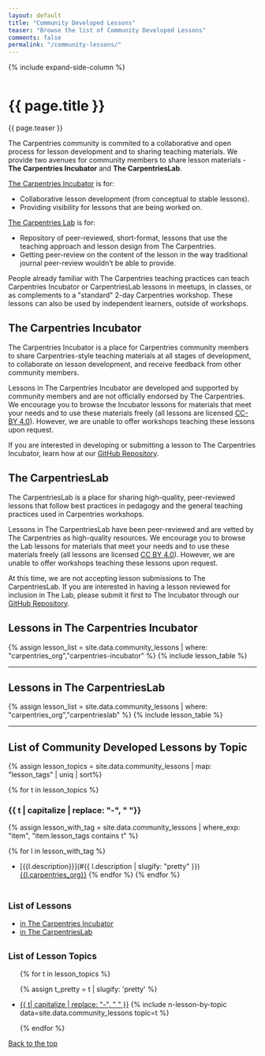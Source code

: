```yaml
---
layout: default
title: "Community Developed Lessons"
teaser: "Browse the list of Community Developed Lessons"
comments: false
permalink: "/community-lessons/"
---
```


{% include expand-side-column %}

<div class="row t30">

<div class="medium-8 column list-posts">

  <div itemprop="name">
  <h1>{{ page.title }}</h1>
  </div>
  
  <p class="teaser" itemprop="description">
    {{ page.teaser }}
  </p>
  

The Carpentries community is commited to a collaborative and open process for lesson development and to sharing teaching materials. We 
provide two avenues for community members to share lesson materials - **The Carpentries Incubator** and **The CarpentriesLab**. 

[The Carpentries Incubator](#the-carpentries-incubator) is for:
* Collaborative lesson development (from conceptual to stable lessons).
* Providing visibility for lessons that are being worked on.

[The Carpentries Lab](#the-carpentrieslab) is for:
* Repository of peer-reviewed, short-format, lessons that use the teaching approach and lesson design from The Carpentries.
* Getting peer-review on the content of the lesson in the way traditional journal peer-review wouldn’t be able to provide.

People already familiar with The Carpentries teaching practices can teach 
Carpentries Incubator or CarpentriesLab lessons in meetups, in classes, or as complements to a "standard" 2-day Carpentries workshop. 
These lessons can also be used by independent learners, outside of workshops.

## The Carpentries Incubator

The Carpentries Incubator is a place for Carpentries community members to share Carpentries-style teaching materials at all stages of development, to collaborate on lesson development, and receive feedback from other community members.

Lessons in The Carpentries Incubator are developed and supported by community members and are not officially endorsed by The Carpentries. We encourage you to browse the Incubator lessons for materials that meet your needs and to use these materials freely (all lessons are licensed [CC-BY 4.0](https://creativecommons.org/licenses/by/4.0/)). However, we are unable to offer workshops teaching these lessons upon request.

If you are interested in developing or submitting a lesson to The Carpentries Incubator, learn how at our [GitHub Repository](https://github.com/carpentries-incubator/proposals#readme).

## The CarpentriesLab

The CarpentriesLab is a place for sharing high-quality, peer-reviewed lessons that follow best practices in pedagogy and the general teaching practices used in Carpentries workshops.

Lessons in The CarpentriesLab have been peer-reviewed and are vetted by The Carpentries as high-quality resources. 
We encourage you to browse the Lab lessons for materials that meet your needs and to use these materials freely (all lessons are 
licensed [CC BY 4.0](https://creativecommons.org/licenses/by/4.0/)). However, we are unable to offer workshops teaching these lessons upon
request.

At this time, we are not accepting lesson submissions to The CarpentriesLab. If you are interested in having a lesson reviewed for inclusion in The Lab, please submit it first to The Incubator through our [GitHub Repository](https://github.com/carpentries-incubator/proposals#readme).

## Lessons in The Carpentries Incubator

{% assign lesson_list = site.data.community_lessons | where: "carpentries_org","carpentries-incubator" %}
{% include lesson_table %}

<hr>

## Lessons in The CarpentriesLab

{% assign lesson_list = site.data.community_lessons | where: "carpentries_org","carpentrieslab" %}
{% include lesson_table %}

<hr>

## List of Community Developed Lessons by Topic

{% assign lesson_topics = site.data.community_lessons | map: "lesson_tags" | uniq | sort%}

{% for t in lesson_topics %}

### {{ t | capitalize | replace: "-", " "}}

{% assign lesson_with_tag = site.data.community_lessons | where_exp: "item", "item.lesson_tags contains t" %}

{% for l in lesson_with_tag %}
- [{{l.description}}](#{{ l.description | slugify: "pretty" }}) <a href="#lessons-in-the-{{l.carpentries_org}}"><span class="{{ l.carpentries_org }} radius label">{{l.carpentries_org}}</span></a>
{% endfor %}
{% endfor %}

</div>

<div class="medium-4 column list-tags">

<h2><small>List of Lessons</small></h2>

* <a href="#lessons-in-the-carpentries-incubator">in The Carpentries Incubator</a>
* <a href="#lessons-in-the-carpentrieslab">in The CarpentriesLab</a>

<h2><small>List of Lesson Topics</small></h2>
<ul>

{% for t in lesson_topics %}

{% assign t_pretty = t | slugify: 'pretty' %}
<li><a href="#{{t_pretty}}">{{ t| capitalize | replace: "-", " " }}</a> {% include n-lesson-by-topic data=site.data.community_lessons topic=t %}</li>

{% endfor %}

</ul>

<div style="position: sticky; top: 4rem;">
  <a href="#top-of-page"><i class="fas fa-chevron-up"></i> Back to the top</a>
</div>


</div>

</div>

